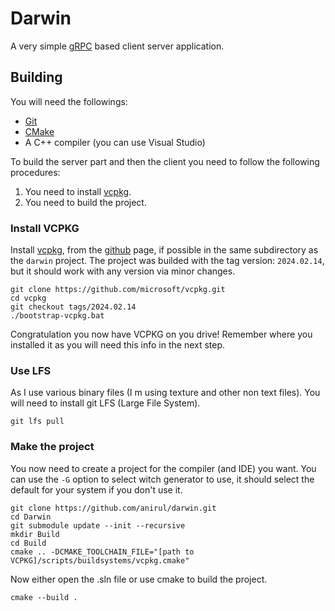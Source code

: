 # Darwin

A very simple [gRPC](https://grpc.io) based client server application.

## Building

You will need the followings:

- [Git](https://git-scm.com/)
- [CMake](https://cmake.org/)
- A C++ compiler (you can use Visual Studio)

To build the server part and then the client you need to follow the following procedures:

1. You need to install [vcpkg](https://vcpkg.io/en/).
2. You need to build the project.

### Install VCPKG

Install [vcpkg](https://vcpkg.io/en/), from the [github](https://github.com/microsoft/vcpkg) page, if possible in the same subdirectory as the `darwin` project. The project was builded with the tag version: `2024.02.14`, but it should work with any version via minor changes.

```pwsh
git clone https://github.com/microsoft/vcpkg.git
cd vcpkg
git checkout tags/2024.02.14
./bootstrap-vcpkg.bat
```

Congratulation you now have VCPKG on you drive! Remember where you installed it as you will need this info in the next step.

### Use LFS

As I use various binary files (I m using texture and other non text files). You will need to install git LFS (Large File System).

```pwsh
git lfs pull
```

### Make the project

You now need to create a project for the compiler (and IDE) you want. You can use the `-G` option to select witch generator to use, it should select the default for your system if you don't use it.

```pwsh
git clone https://github.com/anirul/darwin.git
cd Darwin
git submodule update --init --recursive
mkdir Build
cd Build
cmake .. -DCMAKE_TOOLCHAIN_FILE="[path to VCPKG]/scripts/buildsystems/vcpkg.cmake"
```

Now either open the .sln file or use cmake to build the project.

```pwsh
cmake --build .
```
